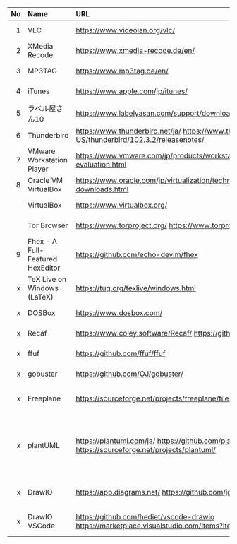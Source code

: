 |No|Name|URL|LatestVersion|LastUpdate| Remarks|
|--:|:--|:--|:--|:--|:--|
|  1| VLC | https://www.videolan.org/vlc/ | 3.0.17.4 | 2022-04-19 | Video Viewer |
|  2| XMedia Recode | https://www.xmedia-recode.de/en/ | 3.5.5.8 | 2022-06-03 |
|  3| MP3TAG | https://www.mp3tag.de/en/ | 3.16 | 2022-05-30 |
|  4| iTunes | https://www.apple.com/jp/itunes/ | 12.12.3.5 | 2022-03-09 |
|  5| ラベル屋さん10 | https://www.labelyasan.com/support/download/ | 1.3.3| 2021-10-26 | 
|  6| Thunderbird | https://www.thunderbird.net/ja/   https://www.thunderbird.net/en-US/thunderbird/102.3.2/releasenotes/ | 102.3.2 | 2022-10-07 | Mail Client |
|  7| VMware Workstation Player | https://www.vmware.com/jp/products/workstation-player/workstation-player-evaluation.html | 16.2.3 | |
|  8| Oracle VM VirtualBox | https://www.oracle.com/jp/virtualization/technologies/vm/downloads/virtualbox-downloads.html | 6.1.14 | |
|   | VirtualBox | https://www.virtualbox.org/ | 6.1.38 | 2022-09-02 | Virtual Machine |
|   | Tor Browser | https://www.torproject.org/   https://www.torproject.org/download/languages/ | 11.5.2 | 2022-08-29 | Privacy Browser |
|  9|Fhex - A Full-Featured HexEditor| https://github.com/echo-devim/fhex | 3.0.0 | 2021-02-26 | Binary Editor |
|  x| TeX Live on Windows (LaTeX) | https://tug.org/texlive/windows.html | | |
|  x| DOSBox | https://www.dosbox.com/ | 0.74-3 | 2019-06-26 | 
|  x| Recaf | https://www.coley.software/Recaf/    https://github.com/Col-E/Recaf | 2.21.13 | 2022-03-29 | Java Binary Code Editor |
|  x| ffuf | https://github.com/ffuf/ffuf | 1.5.0 | 2022-05-19 |
|  x| gobuster | https://github.com/OJ/gobuster/ | 3.1.0 | 2020-10-19 |
|  x| Freeplane | https://sourceforge.net/projects/freeplane/files/ | 1.10.4 | 2022-09-10 | MindMap Tool (Java Application) |
|  x| plantUML | https://plantuml.com/ja/   https://github.com/plantuml/plantuml   https://sourceforge.net/projects/plantuml/ | 1.2022.10 | 2022-09-28| Generate UML diagram from textual description (Java Application) |
|  x| DrawIO | https://app.diagrams.net/   https://github.com/jgraph/drawio-desktop | 20.3.0 1 | 2022-09-10 | diagramming desktop application | 
|  x| DrawIO VSCode | https://github.com/hediet/vscode-drawio    https://marketplace.visualstudio.com/items?itemName=hediet.vscode-drawio | 1.6.4 | 2021-12-21 | DrawIO VSCode Extention |
   
